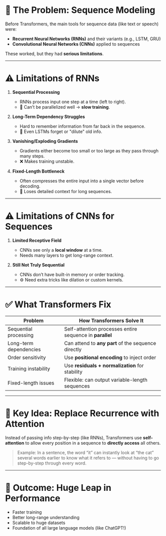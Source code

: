 # 🤔 **The Problem: Sequence Modeling**

Before Transformers, the main tools for sequence data (like text or speech) were:

* **Recurrent Neural Networks (RNNs)** and their variants (e.g., LSTM, GRU)
* **Convolutional Neural Networks (CNNs)** applied to sequences

These worked, but they had **serious limitations**.

---

# ⚠️ **Limitations of RNNs**

1. **Sequential Processing**

   * RNNs process input one step at a time (left to right).
   * 🔁 Can’t be parallelized well → **slow training**.

2. **Long-Term Dependency Struggles**

   * Hard to remember information from far back in the sequence.
   * 🧠 Even LSTMs forget or "dilute" old info.

3. **Vanishing/Exploding Gradients**

   * Gradients either become too small or too large as they pass through many steps.
   * ❌ Makes training unstable.

4. **Fixed-Length Bottleneck**

   * Often compresses the entire input into a single vector before decoding.
   * 🎯 Loses detailed context for long sequences.

---

# ⚠️ **Limitations of CNNs for Sequences**

1. **Limited Receptive Field**

   * CNNs see only a **local window** at a time.
   * Needs many layers to get long-range context.

2. **Still Not Truly Sequential**

   * CNNs don’t have built-in memory or order tracking.
   * ⚙️ Need extra tricks like dilation or custom kernels.

---

# ✅ **What Transformers Fix**

| Problem                | How Transformers Solve It                                |
| ---------------------- | -------------------------------------------------------- |
| Sequential processing  | Self-attention processes entire sequence in **parallel** |
| Long-term dependencies | Can attend to **any part** of the sequence directly      |
| Order sensitivity      | Use **positional encoding** to inject order              |
| Training instability   | Use **residuals + normalization** for stability          |
| Fixed-length issues    | Flexible: can output variable-length sequences           |

---

# 🧠 **Key Idea: Replace Recurrence with Attention**

Instead of passing info step-by-step (like RNNs), Transformers use **self-attention** to allow every position in a sequence to **directly access** all others.

> Example: In a sentence, the word “it” can instantly look at “the cat” several words earlier to know what it refers to — without having to go step-by-step through every word.

---

# 🚀 Outcome: Huge Leap in Performance

* Faster training
* Better long-range understanding
* Scalable to huge datasets
* Foundation of all large language models (like ChatGPT!)
